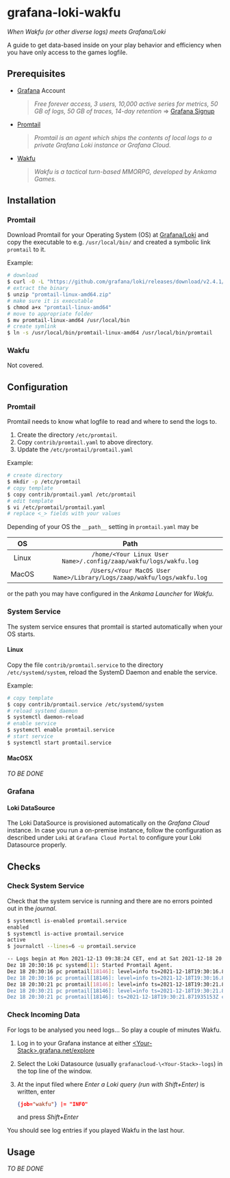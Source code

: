 # grafana-loki-wakfu

_When Wakfu (or other diverse logs) meets Grafana/Loki_

A guide to get data-based inside on your play behavior and efficiency when you have only access to the games logfile.

## Prerequisites

- [Grafana](https://grafana.com/) Account

  > _Free forever access, 3 users, 10,000 active series for metrics, 50 GB of logs, 50 GB of traces, 14-day retention_
  > => [Grafana Signup](https://grafana.com/auth/sign-up/create-user)

- [Promtail](https://grafana.com/docs/loki/latest/clients/promtail/)

  > _Promtail is an agent which ships the contents of local logs to a private Grafana Loki instance or Grafana Cloud._

- [Wakfu](https://www.wakfu.com/en/mmorpg)

  > _Wakfu is a tactical turn-based MMORPG, developed by Ankama Games._

## Installation

### Promtail

Download Promtail for your Operating System (OS) at [Grafana/Loki](https://github.com/grafana/loki/releases) and copy the executable to e.g. `/usr/local/bin/` and created a symbolic link `promtail` to it.

Example:
```bash
# download
$ curl -O -L "https://github.com/grafana/loki/releases/download/v2.4.1/promtail-linux-amd64.zip"
# extract the binary
$ unzip "promtail-linux-amd64.zip"
# make sure it is executable
$ chmod a+x "promtail-linux-amd64"
# move to appropriate folder
$ mv promtail-linux-amd64 /usr/local/bin
# create symlink
$ ln -s /usr/local/bin/promtail-linux-amd64 /usr/local/bin/promtail
```

### Wakfu
Not covered.

## Configuration

### Promtail

Promtail needs to know what logfile to read and where to send the logs to.

1. Create the directory `/etc/promtail`.
2. Copy `contrib/promtail.yaml` to above directory.
3. Update the `/etc/promtail/promtail.yaml`

Example:
```bash
# create directory
$ mkdir -p /etc/promtail
# copy template
$ copy contrib/promtail.yaml /etc/promtail
# edit template
$ vi /etc/promtail/promtail.yaml
# replace <_> fields with your values
```

Depending of your OS the `__path__` setting in `promtail.yaml` may be

| OS | Path |
| :---: | :---: |
| Linux | `/home/<Your Linux User Name>/.config/zaap/wakfu/logs/wakfu.log` |
| MacOS | `/Users/<Your MacOS User Name>/Library/Logs/zaap/wakfu/logs/wakfu.log` |

or the path you may have configured in the _Ankama Launcher_ for _Wakfu_.

### System Service

The system service ensures that promtail is started automatically when your OS starts.

#### Linux

Copy the file `contrib/promtail.service` to the directory `/etc/systemd/system`, reload the SystemD Daemon and enable the service.

Example:
```bash
# copy template
$ copy contrib/promtail.service /etc/systemd/system
# reload systemd daemon
$ systemctl daemon-reload
# enable service
$ systemctl enable promtail.service
# start service
$ systemctl start promtail.service
```

#### MacOSX

_TO BE DONE_

### Grafana

#### Loki DataSource

The Loki DataSource is provisioned automatically on the _Grafana Cloud_ instance. In case you run a on-premise instance, follow the configuration as described under `Loki` at `Grafana Cloud Portal` to configure your Loki Datasource properly.

## Checks

### Check System Service

Check that the system service is running and there are no errors pointed out in the _journal_.

```bash
$ systemctl is-enabled promtail.service
enabled
$ systemctl is-active promtail.service
active
$ journalctl --lines=6 -u promtail.service

-- Logs begin at Mon 2021-12-13 09:38:24 CET, end at Sat 2021-12-18 20:48:05 CET. --
Dez 18 20:30:16 pc systemd[1]: Started Promtail Agent.
Dez 18 20:30:16 pc promtail[18146]: level=info ts=2021-12-18T19:30:16.871806517Z caller=server.go:260 http=[::]:41411 grpc=[::]:41527 msg="server listening on addresse
Dez 18 20:30:16 pc promtail[18146]: level=info ts=2021-12-18T19:30:16.872873818Z caller=main.go:119 msg="Starting Promtail" version="(version=2.4.1, branch=HEAD, revis
Dez 18 20:30:21 pc promtail[18146]: level=info ts=2021-12-18T19:30:21.871296989Z caller=filetargetmanager.go:255 msg="Adding target" key="/home/user/.config/zaap/wakfu
Dez 18 20:30:21 pc promtail[18146]: level=info ts=2021-12-18T19:30:21.871840572Z caller=tailer.go:126 component=tailer msg="tail routine: started" path=/home/user/.con
Dez 18 20:30:21 pc promtail[18146]: ts=2021-12-18T19:30:21.871935153Z caller=log.go:168 level=info msg="Seeked /home/user/.config/zaap/wakfu/logs/wakfu.log - &{Offset:
```

### Check Incoming Data

For logs to be analysed you need logs... So play a couple of minutes Wakfu.

1. Log in to your Grafana instance at either [\<Your-Stack>.grafana.net/explore](https://example.grafana.net/explore)

2. Select the Loki Datasource (usually `grafanacloud-\<Your-Stack>-logs`) in the top line of the window.

3. At the input filed where _Enter a Loki query (run with Shift+Enter)_ is written, enter

   ```json
   {job="wakfu"} |= "INFO"
   ```

   and press _Shift+Enter_

You should see log entries if you played Wakfu in the last hour.

## Usage

_TO BE DONE_